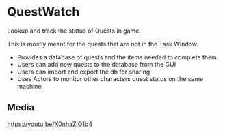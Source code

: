 # QuestWatch

Lookup and track the status of Quests in game.

This is mostly meant for the quests that are not in the Task Window.

- Provides a database of quests and the items needed to complete them.
- Users can add new quests to the database from the GUI
- Users can import and export the db for sharing
- Uses Actors to monitor other characters quest status on the same machine

## Media
https://youtu.be/X0nhaZlO1b4
